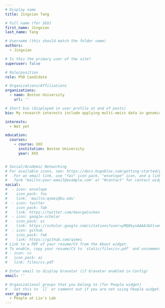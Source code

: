 ```yaml
---
# Display name
title: Jingxian Tang

# Full name (for SEO)
first_name: Jingxian 
last_name: Tang

# Username (this should match the folder name)
authors:
  - Jingxian 

# Is this the primary user of the site?
superuser: false

# Role/position
role: PhD Candidate

# Organizations/Affiliations
organizations:
  - name: Boston University
    url: ''

# Short bio (displayed in user profile at end of posts)
bio: My research interests include applying multi-omics data in genomic prediction and the development of new software.

interests:
  - Not yet

education:
  courses:
    - course: XXX
      institution: Boston University
      year: XXX


# Social/Academic Networking
# For available icons, see: https://docs.hugoblox.com/getting-started/page-builder/#icons
#   For an email link, use "fas" icon pack, "envelope" icon, and a link in the
#   form "mailto:your-email@example.com" or "#contact" for contact widget.
social:
#  - icon: envelope
#    icon_pack: fas
#    link: 'mailto:qsmei@bu.edu'
#  - icon: twitter
#    icon_pack: fab
#    link: https://twitter.com/GeorgeCushen
#  - icon: google-scholar
#    icon_pack: ai
#    link: https://scholar.google.com/citations?user=yMQEkysAAAAJ&hl=en&oi=ao
#  - icon: github
#    icon_pack: fab
#    link: https://github.com/qsmei
# Link to a PDF of your resume/CV from the About widget.
# To enable, copy your resume/CV to `static/files/cv.pdf` and uncomment the lines below.
# - icon: cv
#   icon_pack: ai
#   link: files/cv.pdf

# Enter email to display Gravatar (if Gravatar enabled in Config)
email: ''

# Organizational groups that you belong to (for People widget)
#   Set this to `[]` or comment out if you are not using People widget.
user_groups:
  - People at Liu's Lab
---
```


